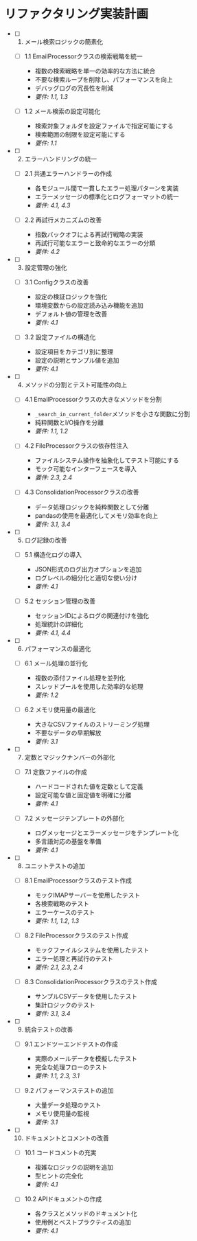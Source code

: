 # リファクタリング実装計画

- [ ] 1. メール検索ロジックの簡素化
  - [ ] 1.1 EmailProcessorクラスの検索戦略を統一
    - 複数の検索戦略を単一の効率的な方法に統合
    - 不要な検索ループを削除し、パフォーマンスを向上
    - デバッグログの冗長性を削減
    - _要件: 1.1, 1.3_
  
  - [ ] 1.2 メール検索の設定可能化
    - 検索対象フォルダを設定ファイルで指定可能にする
    - 検索範囲の制限を設定可能にする
    - _要件: 1.1_

- [ ] 2. エラーハンドリングの統一
  - [ ] 2.1 共通エラーハンドラーの作成
    - 各モジュール間で一貫したエラー処理パターンを実装
    - エラーメッセージの標準化とログフォーマットの統一
    - _要件: 4.1, 4.3_
  
  - [ ] 2.2 再試行メカニズムの改善
    - 指数バックオフによる再試行戦略の実装
    - 再試行可能なエラーと致命的なエラーの分類
    - _要件: 4.2_

- [ ] 3. 設定管理の強化
  - [ ] 3.1 Configクラスの改善
    - 設定の検証ロジックを強化
    - 環境変数からの設定読み込み機能を追加
    - デフォルト値の管理を改善
    - _要件: 4.1_
  
  - [ ] 3.2 設定ファイルの構造化
    - 設定項目をカテゴリ別に整理
    - 設定の説明とサンプル値を追加
    - _要件: 4.1_

- [ ] 4. メソッドの分割とテスト可能性の向上
  - [ ] 4.1 EmailProcessorクラスの大きなメソッドを分割
    - `_search_in_current_folder`メソッドを小さな関数に分割
    - 純粋関数とI/O操作を分離
    - _要件: 1.1, 1.2_
  
  - [ ] 4.2 FileProcessorクラスの依存性注入
    - ファイルシステム操作を抽象化してテスト可能にする
    - モック可能なインターフェースを導入
    - _要件: 2.3, 2.4_
  
  - [ ] 4.3 ConsolidationProcessorクラスの改善
    - データ処理ロジックを純粋関数として分離
    - pandasの使用を最適化してメモリ効率を向上
    - _要件: 3.1, 3.4_

- [ ] 5. ログ記録の改善
  - [ ] 5.1 構造化ログの導入
    - JSON形式のログ出力オプションを追加
    - ログレベルの細分化と適切な使い分け
    - _要件: 4.1_
  
  - [ ] 5.2 セッション管理の改善
    - セッションIDによるログの関連付けを強化
    - 処理統計の詳細化
    - _要件: 4.1, 4.4_

- [ ] 6. パフォーマンスの最適化
  - [ ] 6.1 メール処理の並行化
    - 複数の添付ファイル処理を並列化
    - スレッドプールを使用した効率的な処理
    - _要件: 1.2_
  
  - [ ] 6.2 メモリ使用量の最適化
    - 大きなCSVファイルのストリーミング処理
    - 不要なデータの早期解放
    - _要件: 3.1_

- [ ] 7. 定数とマジックナンバーの外部化
  - [ ] 7.1 定数ファイルの作成
    - ハードコードされた値を定数として定義
    - 設定可能な値と固定値を明確に分離
    - _要件: 4.1_
  
  - [ ] 7.2 メッセージテンプレートの外部化
    - ログメッセージとエラーメッセージをテンプレート化
    - 多言語対応の基盤を準備
    - _要件: 4.1_

- [ ] 8. ユニットテストの追加
  - [ ] 8.1 EmailProcessorクラスのテスト作成
    - モックIMAPサーバーを使用したテスト
    - 各検索戦略のテスト
    - エラーケースのテスト
    - _要件: 1.1, 1.2, 1.3_
  
  - [ ] 8.2 FileProcessorクラスのテスト作成
    - モックファイルシステムを使用したテスト
    - エラー処理と再試行のテスト
    - _要件: 2.1, 2.3, 2.4_
  
  - [ ] 8.3 ConsolidationProcessorクラスのテスト作成
    - サンプルCSVデータを使用したテスト
    - 集計ロジックのテスト
    - _要件: 3.1, 3.4_

- [ ] 9. 統合テストの改善
  - [ ] 9.1 エンドツーエンドテストの作成
    - 実際のメールデータを模擬したテスト
    - 完全な処理フローのテスト
    - _要件: 1.1, 2.3, 3.1_
  
  - [ ] 9.2 パフォーマンステストの追加
    - 大量データ処理のテスト
    - メモリ使用量の監視
    - _要件: 3.1_

- [ ] 10. ドキュメントとコメントの改善
  - [ ] 10.1 コードコメントの充実
    - 複雑なロジックの説明を追加
    - 型ヒントの完全化
    - _要件: 4.1_
  
  - [ ] 10.2 APIドキュメントの作成
    - 各クラスとメソッドのドキュメント化
    - 使用例とベストプラクティスの追加
    - _要件: 4.1_
